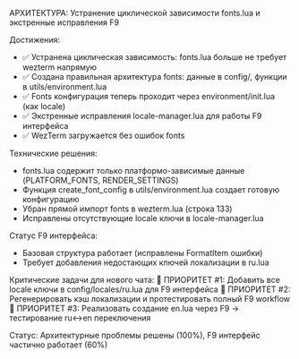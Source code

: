 АРХИТЕКТУРА: Устранение циклической зависимости fonts.lua и экстренные исправления F9

Достижения:
- ✅ Устранена циклическая зависимость: fonts.lua больше не требует wezterm напрямую
- ✅ Создана правильная архитектура fonts: данные в config/, функции в utils/environment.lua
- ✅ Fonts конфигурация теперь проходит через environment/init.lua (как locale)
- ✅ Экстренные исправления locale-manager.lua для работы F9 интерфейса
- ✅ WezTerm загружается без ошибок fonts

Технические решения:
- fonts.lua содержит только платформо-зависимые данные (PLATFORM_FONTS, RENDER_SETTINGS)
- Функция create_font_config в utils/environment.lua создает готовую конфигурацию
- Убран прямой импорт fonts в wezterm.lua (строка 133)
- Исправлены отсутствующие locale ключи в locale-manager.lua

Статус F9 интерфейса:
- Базовая структура работает (исправлены FormatItem ошибки)
- Требует добавления недостающих ключей локализации в ru.lua

Критические задачи для нового чата:
🔴 ПРИОРИТЕТ #1: Добавить все locale ключи в config/locales/ru.lua для F9 интерфейса
🔴 ПРИОРИТЕТ #2: Регенерировать кэш локализации и протестировать полный F9 workflow
🔴 ПРИОРИТЕТ #3: Реализовать создание en.lua через F9 → тестирование ru↔en переключения

Статус: Архитектурные проблемы решены (100%), F9 интерфейс частично работает (60%)
